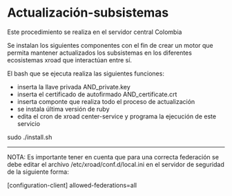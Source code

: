 # Actualización-subsistemas

Este procedimiento se realiza en el servidor central Colombia 

Se instalan los siguientes componentes con el fin de crear un motor que permita mantener actualizados los subsistemas en los diferentes ecosistemas xroad que interactúan entre sí.

El bash que se ejecuta realiza las siguientes funciones:
- inserta la llave privada AND_private.key
- inserta el certificado de autofirmado AND_certificate.crt
- inserta componte que realiza todo el proceso de actualización
- se instala última versión de ruby
- edita el cron de xroad center-service y programa la ejecución de este servicio
 

sudo ./install.sh



********
NOTA: Es importante tener en cuenta que para una correcta federación se debe editar el archivo /etc/xroad/conf.d/local.ini en el servidor de seguridad de la siguiente forma:

[configuration-client]
allowed-federations=all
